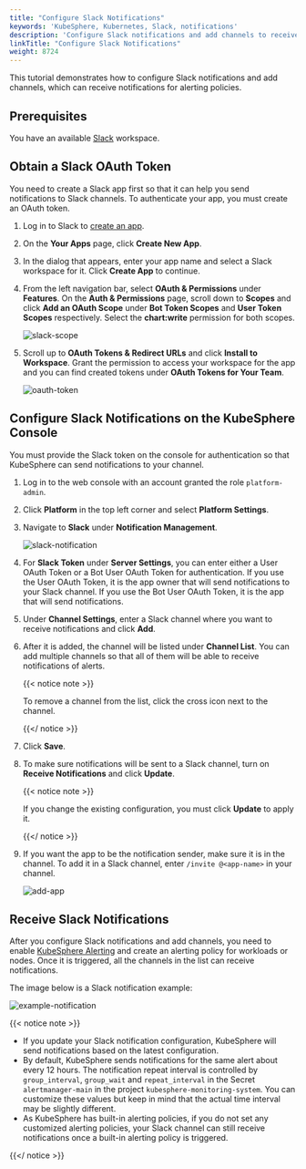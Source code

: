 ```yaml
---
title: "Configure Slack Notifications"
keywords: 'KubeSphere, Kubernetes, Slack, notifications'
description: 'Configure Slack notifications and add channels to receive notifications for alerting policies.'
linkTitle: "Configure Slack Notifications"
weight: 8724
---
```


This tutorial demonstrates how to configure Slack notifications and add channels, which can receive notifications for alerting policies.

## Prerequisites

You have an available [Slack](https://slack.com/) workspace.

## Obtain a Slack OAuth Token

You need to create a Slack app first so that it can help you send notifications to Slack channels. To authenticate your app, you must create an OAuth token.

1. Log in to Slack to [create an app](https://api.slack.com/apps).

2. On the **Your Apps** page, click **Create New App**.

3. In the dialog that appears, enter your app name and select a Slack workspace for it. Click **Create App** to continue.

4. From the left navigation bar, select **OAuth & Permissions** under **Features**. On the **Auth & Permissions** page, scroll down to **Scopes** and click **Add an OAuth Scope** under **Bot Token Scopes** and **User Token Scopes** respectively. Select the **chart:write** permission for both scopes.

   ![slack-scope](/images/docs/cluster-administration/platform-settings/notification-management/configure-slack/slack-scope.png)

5. Scroll up to **OAuth Tokens & Redirect URLs** and click **Install to Workspace**. Grant the permission to access your workspace for the app and you can find created tokens under **OAuth Tokens for Your Team**.

   ![oauth-token](/images/docs/cluster-administration/platform-settings/notification-management/configure-slack/oauth-token.png)

## Configure Slack Notifications on the KubeSphere Console

You must provide the Slack token on the console for authentication so that KubeSphere can send notifications to your channel.

1. Log in to the web console with an account granted the role `platform-admin`.

2. Click **Platform** in the top left corner and select **Platform Settings**.

3. Navigate to **Slack** under **Notification Management**.

   ![slack-notification](/images/docs/cluster-administration/platform-settings/notification-management/configure-slack/slack-notification.png)

4. For **Slack Token** under **Server Settings**, you can enter either a User OAuth Token or a Bot User OAuth Token for authentication. If you use the User OAuth Token, it is the app owner that will send notifications to your Slack channel. If you use the Bot User OAuth Token, it is the app that will send notifications.

5. Under **Channel Settings**, enter a Slack channel where you want to receive notifications and click **Add**.

6. After it is added, the channel will be listed under **Channel List**. You can add multiple channels so that all of them will be able to receive notifications of alerts.

   {{< notice note >}}

   To remove a channel from the list, click the cross icon next to the channel.

   {{</ notice >}} 

7. Click **Save**.

8. To make sure notifications will be sent to a Slack channel, turn on **Receive Notifications** and click **Update**.

   {{< notice note >}}

   If you change the existing configuration, you must click **Update** to apply it.

   {{</ notice >}} 

9. If you want the app to be the notification sender, make sure it is in the channel. To add it in a Slack channel, enter `/invite @<app-name>` in your channel.

   ![add-app](/images/docs/cluster-administration/platform-settings/notification-management/configure-slack/add-app.png)

## Receive Slack Notifications

After you configure Slack notifications and add channels, you need to enable [KubeSphere Alerting](../../../../pluggable-components/alerting/) and create an alerting policy for workloads or nodes. Once it is triggered, all the channels in the list can receive notifications.

The image below is a Slack notification example:

![example-notification](/images/docs/cluster-administration/platform-settings/notification-management/configure-slack/example-notification.png)

{{< notice note >}}

- If you update your Slack notification configuration, KubeSphere will send notifications based on the latest configuration.
- By default, KubeSphere sends notifications for the same alert about every 12 hours. The notification repeat interval is controlled by `group_interval`, `group_wait` and `repeat_interval` in the Secret `alertmanager-main` in the project `kubesphere-monitoring-system`. You can customize these values but keep in mind that the actual time interval may be slightly different.
- As KubeSphere has built-in alerting policies, if you do not set any customized alerting policies, your Slack channel can still receive notifications once a built-in alerting policy is triggered.

{{</ notice >}} 